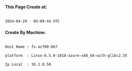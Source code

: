 
   
#### This Page Create at:

```bash

2024-04-29 - 04:09:44 UTC

```

#### Create By Machine:

```bash

Host Name : fv-az700-867

platform  : Linux-6.5.0-1018-azure-x86_64-with-glibc2.35

Ip Local  : 10.1.0.50

```


